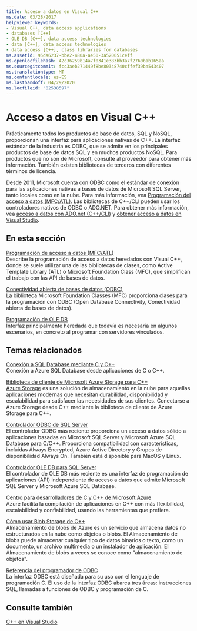 ```yaml
---
title: Acceso a datos en Visual C++
ms.date: 03/28/2017
helpviewer_keywords:
- Visual C++, data access applications
- databases [C++]
- OLE DB [C++], data access technologies
- data [C++], data access technologies
- data access [C++], class libraries for databases
ms.assetid: 95da6237-bbe2-480a-ae50-3a520051ceff
ms.openlocfilehash: 42c36259b14a7f0341e383bb3a7f2760bab165aa
ms.sourcegitcommit: fcc3aeb271449f8be80348740cffef39ba543407
ms.translationtype: MT
ms.contentlocale: es-ES
ms.lasthandoff: 04/29/2020
ms.locfileid: "82538597"
---
```

# <a name="data-access-in-visual-c"></a>Acceso a datos en Visual C++

Prácticamente todos los productos de base de datos, SQL y NoSQL, proporcionan una interfaz para aplicaciones nativas de C++. La interfaz estándar de la industria es ODBC, que se admite en los principales productos de base de datos SQL y en muchos productos NoSQL. Para productos que no son de Microsoft, consulte al proveedor para obtener más información. También existen bibliotecas de terceros con diferentes términos de licencia.

Desde 2011, Microsoft cuenta con ODBC como el estándar de conexión para las aplicaciones nativas a bases de datos de Microsoft SQL Server, tanto locales como en la nube. Para más información, vea [Programación del acceso a datos \(MFC/ATL\)](data-access-programming-mfc-atl.md). Las bibliotecas de C++/CLI pueden usar los controladores nativos de ODBC o ADO.NET. Para obtener más información, vea [acceso a datos con ADO.net (C++/CLI)](../dotnet/data-access-using-adonet-cpp-cli.md) y [obtener acceso a datos en Visual Studio](https://docs.microsoft.com/visualstudio/data-tools/accessing-data-in-visual-studio).

## <a name="in-this-section"></a>En esta sección

[Programación de acceso a datos (MFC/ATL)](data-access-programming-mfc-atl.md)<br/>
Describe la programación de acceso a datos heredados con Visual C++, donde se suele utilizar una de las bibliotecas de clases, como Active Template Library (ATL) o Microsoft Foundation Class (MFC), que simplifican el trabajo con las API de bases de datos.

[Conectividad abierta de bases de datos (ODBC)](odbc/open-database-connectivity-odbc.md)<br/>
La biblioteca Microsoft Foundation Classes (MFC) proporciona clases para la programación con ODBC (Open Database Connectivity, Conectividad abierta de bases de datos).

[Programación de OLE DB](oledb/ole-db-programming.md)<br/>
Interfaz principalmente heredada que todavía es necesaria en algunos escenarios, en concreto al programar con servidores vinculados.

## <a name="related-topics"></a>Temas relacionados

[Conexión a SQL Database mediante C y C++](/azure/sql-database/sql-database-develop-cplusplus-simple)<br/>
Conexión a Azure SQL Database desde aplicaciones de C o C++.

[Biblioteca de cliente de Microsoft Azure Storage para C++](https://github.com/Azure/azure-storage-cpp)<br/>
[Azure Storage](/azure/storage/common/storage-introduction) es una solución de almacenamiento en la nube para aquellas aplicaciones modernas que necesitan durabilidad, disponibilidad y escalabilidad para satisfacer las necesidades de sus clientes. Conectarse a Azure Storage desde C++ mediante la biblioteca de cliente de Azure Storage para C++.

[Controlador ODBC de SQL Server](/sql/connect/odbc/microsoft-odbc-driver-for-sql-server)<br/>
El controlador ODBC más reciente proporciona un acceso a datos sólido a aplicaciones basadas en Microsoft SQL Server y Microsoft Azure SQL Database para C/C++. Proporciona compatibilidad con características, incluidas Always Encrypted, Azure Active Directory y Grupos de disponibilidad Always On. También está disponible para MacOS y Linux.

[Controlador OLE DB para SQL Server](/sql/connect/oledb/oledb-driver-for-sql-server)<br/>
El controlador de OLE DB más reciente es una interfaz de programación de aplicaciones (API) independiente de acceso a datos que admite Microsoft SQL Server y Microsoft Azure SQL Database.

[Centro para desarrolladores de C y C++ de Microsoft Azure](https://azure.microsoft.com/develop/cpp/)<br/>
Azure facilita la compilación de aplicaciones en C++ con más flexibilidad, escalabilidad y confiabilidad, usando las herramientas que prefiera.

[Cómo usar Blob Storage de C++](https://docs.microsoft.com/azure/storage/storage-c-plus-plus-how-to-use-blobs)<br/>
Almacenamiento de blobs de Azure es un servicio que almacena datos no estructurados en la nube como objetos o blobs. El Almacenamiento de blobs puede almacenar cualquier tipo de datos binarios o texto, como un documento, un archivo multimedia o un instalador de aplicación. El Almacenamiento de blobs a veces se conoce como "almacenamiento de objetos".

[Referencia del programador de ODBC](https://docs.microsoft.com/sql/odbc/reference/odbc-programmer-s-reference)<br/>
La interfaz ODBC está diseñada para su uso con el lenguaje de programación C. El uso de la interfaz ODBC abarca tres áreas: instrucciones SQL, llamadas a funciones de ODBC y programación de C.

## <a name="see-also"></a>Consulte también

[C++ en Visual Studio](../overview/visual-cpp-in-visual-studio.md)
